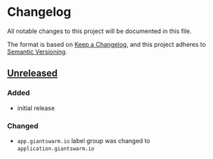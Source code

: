# Changelog

All notable changes to this project will be documented in this file.

The format is based on [Keep a Changelog](https://keepachangelog.com/en/1.0.0/),
and this project adheres to [Semantic Versioning](https://semver.org/spec/v2.0.0.html).

## [Unreleased]

### Added
- initial release

### Changed
- `app.giantswarm.io` label group was changed to `application.giantswarm.io`

[Unreleased]: https://github.com/giantswarm/gateway-api/tree/main
